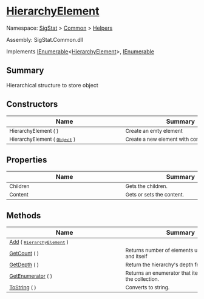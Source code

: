 # [HierarchyElement](./HierarchyElement.md)

Namespace: [SigStat]() > [Common](./../README.md) > [Helpers](./README.md)

Assembly: SigStat.Common.dll

Implements [IEnumerable](https://docs.microsoft.com/en-us/dotnet/api/System.Collections.Generic.IEnumerable-1)\<[HierarchyElement](./HierarchyElement.md)>, [IEnumerable](https://docs.microsoft.com/en-us/dotnet/api/System.Collections.IEnumerable)

## Summary
Hierarchical structure to store object

## Constructors

| Name | Summary | 
| --- | --- | 
| <sub>HierarchyElement (  )</sub><div style="width: 290px">| <sub>Create an emty element</sub><div style="width: 290px">| <br>
| <sub>HierarchyElement ( [`Object`](https://docs.microsoft.com/en-us/dotnet/api/System.Object) )</sub><div style="width: 290px">| <sub>Create a new element with content</sub><div style="width: 290px">| <br>


## Properties

| Name | Summary | 
| --- | --- | 
| <sub>Children</sub><div style="width: 290px">| <sub>Gets the children.</sub><div style="width: 290px">| <br>
| <sub>Content</sub><div style="width: 290px">| <sub>Gets or sets the content.</sub><div style="width: 290px">| <br>


## Methods

| Name | Summary | 
| --- | --- | 
| <sub>[Add](./Methods/HierarchyElement-100664010.md) ( [`HierarchyElement`](./HierarchyElement.md) )</sub><div style="width: 290px">| <sub></sub><div style="width: 290px">| <br>
| <sub>[GetCount](./Methods/HierarchyElement-100664012.md) (  )</sub><div style="width: 290px">| <sub>Returns number of elements under this node and itself</sub><div style="width: 290px">| <br>
| <sub>[GetDepth](./Methods/HierarchyElement-100664011.md) (  )</sub><div style="width: 290px">| <sub>Return the hierarchy's depth from this node</sub><div style="width: 290px">| <br>
| <sub>[GetEnumerator](./Methods/HierarchyElement-100664014.md) (  )</sub><div style="width: 290px">| <sub>Returns an enumerator that iterates through the collection.</sub><div style="width: 290px">| <br>
| <sub>[ToString](./Methods/HierarchyElement-100664013.md) (  )</sub><div style="width: 290px">| <sub>Converts to string.</sub><div style="width: 290px">| <br>


